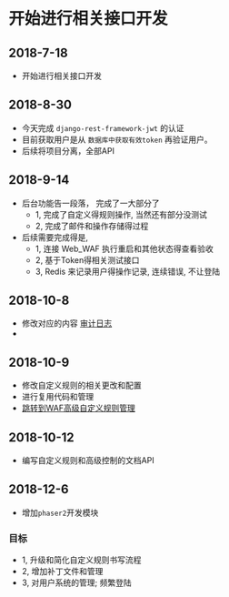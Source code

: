 
# 开始进行相关接口开发 


## 2018-7-18 
- 开始进行相关接口开发

## 2018-8-30
- 今天完成 `django-rest-framework-jwt` 的认证
- 目前获取用户是从 `数据库中获取有效token` 再验证用户。
- 后续将项目分离，全部API

## 2018-9-14
- 后台功能告一段落， 完成了一大部分了
   - 1, 完成了自定义得规则操作, 当然还有部分没测试
   - 2, 完成了邮件和操作存储得过程
- 后续需要完成得是,
  - 1, 连接 Web_WAF 执行重启和其他状态得查看验收
  - 2, 基于Token得相关测试接口
  - 3, Redis 来记录用户得操作记录, 连续错误, 不让登陆
  
## 2018-10-8
- 修改对应的内容 [审计日志](../phaser1/api/readme.md)
- 

## 2018-10-9
- 修改自定义规则的相关更改和配置
- 进行复用代码和管理
- [跳转到WAF高级自定义规则管理](../secs/api/opt/readme.md)


## 2018-10-12
- 编写自定义规则和高级控制的文档API

## 2018-12-6 
- 增加`phaser2`开发模块

### 目标
- 1, 升级和简化自定义规则书写流程
- 2, 增加补丁文件和管理
- 3, 对用户系统的管理; 频繁登陆




